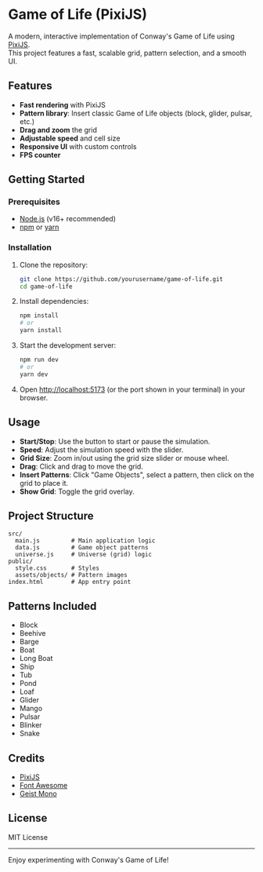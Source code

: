 # Game of Life (PixiJS)

A modern, interactive implementation of Conway's Game of Life using [PixiJS](https://pixijs.com/).  
This project features a fast, scalable grid, pattern selection, and a smooth UI.

## Features

- **Fast rendering** with PixiJS
- **Pattern library**: Insert classic Game of Life objects (block, glider, pulsar, etc.)
- **Drag and zoom** the grid
- **Adjustable speed** and cell size
- **Responsive UI** with custom controls
- **FPS counter**

## Getting Started

### Prerequisites

- [Node.js](https://nodejs.org/) (v16+ recommended)
- [npm](https://www.npmjs.com/) or [yarn](https://yarnpkg.com/)

### Installation

1. Clone the repository:
    ```sh
    git clone https://github.com/yourusername/game-of-life.git
    cd game-of-life
    ```

2. Install dependencies:
    ```sh
    npm install
    # or
    yarn install
    ```

3. Start the development server:
    ```sh
    npm run dev
    # or
    yarn dev
    ```

4. Open [http://localhost:5173](http://localhost:5173) (or the port shown in your terminal) in your browser.

## Usage

- **Start/Stop**: Use the button to start or pause the simulation.
- **Speed**: Adjust the simulation speed with the slider.
- **Grid Size**: Zoom in/out using the grid size slider or mouse wheel.
- **Drag**: Click and drag to move the grid.
- **Insert Patterns**: Click "Game Objects", select a pattern, then click on the grid to place it.
- **Show Grid**: Toggle the grid overlay.

## Project Structure

```
src/
  main.js         # Main application logic
  data.js         # Game object patterns
  universe.js     # Universe (grid) logic
public/
  style.css       # Styles
  assets/objects/ # Pattern images
index.html        # App entry point
```

## Patterns Included

- Block
- Beehive
- Barge
- Boat
- Long Boat
- Ship
- Tub
- Pond
- Loaf
- Glider
- Mango
- Pulsar
- Blinker
- Snake

## Credits

- [PixiJS](https://pixijs.com/)
- [Font Awesome](https://fontawesome.com/)
- [Geist Mono](https://vercel.com/font)

## License

MIT License

---
Enjoy experimenting with Conway's Game of Life!